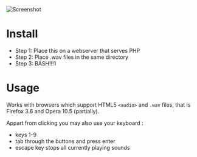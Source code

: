 ![Screenshot](http://dev.sunfox.org/bigbuttons/bigbuttons.png)

Install
=======

- Step 1: Place this on a webserver that serves PHP
- Step 2: Place .wav files in the same directory
- Step 3: BASH!!!1

Usage
=====

Works with browsers which support HTML5 `<audio>` and `.wav` files, that is Firefox 3.6 and Opera 10.5 (partially).

Appart from clicking you may also use your keyboard :

- keys 1-9
- tab through the buttons and press enter
- escape key stops all currently playing sounds
